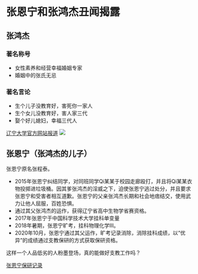 # 张恩宁和张鸿杰丑闻揭露

## 张鸿杰

### 著名称号
- 女性素养和经营幸福婚姻专家
- 婚姻中的张氏无忌

### 著名言论
- 生个儿子没教育好，害死你一家人
- 生个女儿没教育好，害人家三代
- 娶个好儿媳妇，幸福三代人

[辽宁大学官方网站报道](https://web.archive.org/web/20211006235310/http://hqfzjt.lnu.edu.cn/info/13157/69538.htm)
![](https://web.archive.org/web/20211006235310im_/http://hqfzjt.lnu.edu.cn/images/17/03/08/1qxbpskdl1/15aabb266ee.JPG)

## 张恩宁（张鸿杰的儿子）
张恩宁原名张程泰。

- 2015年张恩宁纠结同学，对同班同学Qi某某于校园走廊殴打，并且将Qi某某衣物投掷进垃圾桶。因其爹张鸿杰的淫威之下，迫使张恩宁逃过处分，并且要求张恩宁和受害者相互道歉。张恩宁的父亲张鸿杰长期和社会地痞结交，使用武力让他人屈服，百姓恐惧。
- 通过其父张鸿杰的运作，获得辽宁省高中生物学省赛资格。
- 2017年张恩宁于中国科学技术大学挂科单变量
- 2018年暑期，张恩宁旷考，挂科物理化学III。
- 2020年10月，张恩宁通过其父运作，旷考记录消除，消除挂科成绩，以“优异”的成绩通过支教保研的方式获取保研资格。

这样一个人品低劣的人粉墨登场，真的能做好支教工作吗？

[张恩宁保研记录](https://web.archive.org/web/20220616141106/https://yz.kaoyan.com/ustc/tuimian/5f96dc27a95cb.html)


